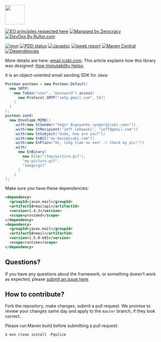 <img src="http://img.jcabi.com/logo-square.svg" width="64px" height="64px" />

[![EO principles respected here](https://www.elegantobjects.org/badge.svg)](https://www.elegantobjects.org)
[![Managed by Zerocracy](https://www.0crat.com/badge/C3RUBL5H9.svg)](https://www.0crat.com/p/C3RUBL5H9)
[![DevOps By Rultor.com](http://www.rultor.com/b/jcabi/jcabi-email)](http://www.rultor.com/p/jcabi/jcabi-email)

[![mvn](https://github.com/jcabi/jcabi-email/actions/workflows/mvn.yml/badge.svg)](https://github.com/jcabi/jcabi-email/actions/workflows/mvn.yml)
[![PDD status](http://www.0pdd.com/svg?name=jcabi/jcabi-email)](http://www.0pdd.com/p?name=jcabi/jcabi-email)
[![Javadoc](https://javadoc.io/badge/com.jcabi/jcabi-email.svg)](http://www.javadoc.io/doc/com.jcabi/jcabi-email)
[![jpeek report](https://i.jpeek.org/com.jcabi/jcabi-email/badge.svg)](https://i.jpeek.org/com.jcabi/jcabi-email/)
[![Maven Central](https://maven-badges.herokuapp.com/maven-central/com.jcabi/jcabi-email/badge.svg)](https://maven-badges.herokuapp.com/maven-central/com.jcabi/jcabi-email)
[![Dependencies](https://www.versioneye.com/user/projects/561ac442a193340f2f0011cb/badge.svg?style=flat)](https://www.versioneye.com/user/projects/561ac442a193340f2f0011cb)

More details are here: [email.jcabi.com](http://email.jcabi.com/).
This article explains how this library was designed:
[How Immutability Helps](http://www.yegor256.com/2014/11/07/how-immutability-helps.html).

It is an object-oriented email sending SDK for Java:

```java
Postman postman = new Postman.Default(
  new SMTP(
    new Token("user", "password").access(
      new Protocol.SMTP("smtp.gmail.com", 587)
    )
  )
);
postman.send(
  new Envelope.MIME()
    .with(new StSender("Yegor Bugayenko <yegor@jcabi.com>"))
    .with(new StRecipient("Jeff Lebowski", "jeff@gmail.com"))
    .with(new StSubject("dude, how are you?"))
    .with(new StBCC("my-boss@jcabi.com"))
    .with(new EnPlain("Hi, long time no see! :) Check my pic!"))
    .with(
      new EnBinary(
        new File("/tmp/picture.gif"),
        "my-picture.gif",
        "image/gif"
      )
    )
);
```

Make sure you have these dependencies:
```xml
<dependency>
  <groupId>javax.mail</groupId>
  <artifactId>mailapi</artifactId>
  <version>1.4.3</version>
  <scope>provided</scope>
</dependency>
<dependency>
  <groupId>javax.mail</groupId>
  <artifactId>mail</artifactId>
  <version>1.5.0-b01</version>
  <scope>runtime</scope>
</dependency>
```

## Questions?

If you have any questions about the framework, or something doesn't work as expected,
please [submit an issue here](https://github.com/jcabi/jcabi-email/issues/new).

## How to contribute?

Fork the repository, make changes, submit a pull request.
We promise to review your changes same day and apply to
the `master` branch, if they look correct.

Please run Maven build before submitting a pull request:

```
$ mvn clean install -Pqulice
```

